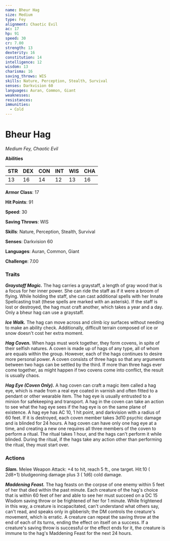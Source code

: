 ```yaml
---
name: Bheur Hag
size: Medium
type: Fey
alignment: Chaotic Evil
ac: 17
hp: 91
speed: 30
cr: 7.00
strength: 13
dexterity: 16
constitution: 14
intelligence: 12
wisdom: 13
charisma: 16
saving_throws: WIS
skills: Nature, Perception, Stealth, Survival
senses: Darkvision 60
languages: Auran, Common, Giant
weaknesses:
resistances:
immunities:
  - Cold
---
```


# Bheur Hag

*Medium Fey, Chaotic Evil*

**Abilities**

| STR | DEX | CON | INT | WIS | CHA |
| --- | --- | --- | --- | --- | --- |
| 13 | 16 | 14 | 12 | 13 | 16 |

**Armor Class**: 17

**Hit Points**: 91

**Speed**: 30

**Saving Throws**: WIS

**Skills**: Nature, Perception, Stealth, Survival

**Senses**: Darkvision 60

**Languages**: Auran, Common, Giant

**Challenge**: 7.00


### Traits
***Graystaff Magic.*** The hag carries a graystaff, a length of gray wood that is a focus for her inner power. She can ride the staff as if it were a broom of flying. While holding the staff, she can cast additional spells with her Innate Spellcasting trait (these spells are marked with an asterisk). If the staff is lost or destroyed, the hag must craft another, which takes a year and a day. Only a bheur hag can use a graystaff.

***Ice Walk.*** The hag can move across and climb icy surfaces without needing to make an ability check. Additionally, difficult terrain composed of ice or snow doesn't cost her extra moment.

***Hag Coven.*** When hags must work together, they form covens, in spite of their selfish natures. A coven is made up of hags of any type, all of whom are equals within the group. However, each of the hags continues to desire more personal power. A coven consists of three hags so that any arguments between two hags can be settled by the third. If more than three hags ever come together, as might happen if two covens come into conflict, the result is usually chaos.

***Hag Eye (Coven Only).*** A hag coven can craft a magic item called a hag eye, which is made from a real eye coated in varnish and often fitted to a pendant or other wearable item. The hag eye is usually entrusted to a minion for safekeeping and transport. A hag in the coven can take an action to see what the hag eye sees if the hag eye is on the same plane of existence. A hag eye has AC 10, 1 hit point, and darkvision with a radius of 60 feet. If it is destroyed, each coven member takes  3d10 psychic damage and is blinded for 24 hours. A hag coven can have only one hag eye at a time, and creating a new one requires all three members of the coven to perform a ritual. The ritual takes 1 hour, and the hags can't perform it while blinded. During the ritual, if the hags take any action other than performing the ritual, they must start over.


### Actions
***Slam.*** Melee Weapon Attack:  +4 to hit, reach 5 ft., one target. Hit:10 ( 2d8+1) bludgeoning damage plus 3 ( 1d6) cold damage.

***Maddening Feast.*** The hag feasts on the corpse of one enemy within 5 feet of her that died within the past minute. Each creature of the hag's choice that is within 60 feet of her and able to see her must succeed on a DC 15 Wisdom saving throw or be frightened of her for 1 minute. While frightened in this way, a creature is incapacitated, can't understand what others say, can't read, and speaks only in gibberish; the DM controls the creature's movement, which is erratic. A creature can repeat the saving throw at the end of each of its turns, ending the effect on itself on a success. If a creature's saving throw is successful or the effect ends for it, the creature is immune to the hag's Maddening Feast for the next 24 hours.


